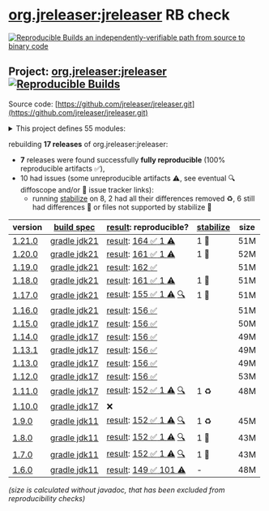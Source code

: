 [org.jreleaser:jreleaser](https://central.sonatype.com/artifact/org.jreleaser/jreleaser/versions) RB check
=======

[![Reproducible Builds](https://reproducible-builds.org/images/logos/rb.svg) an independently-verifiable path from source to binary code](https://reproducible-builds.org/)

## Project: [org.jreleaser:jreleaser](https://central.sonatype.com/artifact/org.jreleaser/jreleaser/versions) [![Reproducible Builds](https://img.shields.io/endpoint?url=https://raw.githubusercontent.com/jvm-repo-rebuild/reproducible-central/master/content/org/jreleaser/badge.json)](https://github.com/jvm-repo-rebuild/reproducible-central/blob/master/content/org/jreleaser/README.md)

Source code: [https://github.com/jreleaser/jreleaser.git](https://github.com/jreleaser/jreleaser.git)

<details><summary>This project defines 55 modules:</summary>

* [org.jreleaser:jdks-maven-plugin](https://central.sonatype.com/artifact/org.jreleaser/jdks-maven-plugin/overview)
* [org.jreleaser:jreleaser](https://central.sonatype.com/artifact/org.jreleaser/jreleaser/overview)
* [org.jreleaser:jreleaser-ant-tasks](https://central.sonatype.com/artifact/org.jreleaser/jreleaser-ant-tasks/overview)
* [org.jreleaser:jreleaser-artifactory-java-sdk](https://central.sonatype.com/artifact/org.jreleaser/jreleaser-artifactory-java-sdk/overview)
* [org.jreleaser:jreleaser-azure-java-sdk](https://central.sonatype.com/artifact/org.jreleaser/jreleaser-azure-java-sdk/overview)
* [org.jreleaser:jreleaser-bluesky-java-sdk](https://central.sonatype.com/artifact/org.jreleaser/jreleaser-bluesky-java-sdk/overview)
* [org.jreleaser:jreleaser-codeberg-java-sdk](https://central.sonatype.com/artifact/org.jreleaser/jreleaser-codeberg-java-sdk/overview)
* [org.jreleaser:jreleaser-command-java-sdk](https://central.sonatype.com/artifact/org.jreleaser/jreleaser-command-java-sdk/overview)
* [org.jreleaser:jreleaser-config-json](https://central.sonatype.com/artifact/org.jreleaser/jreleaser-config-json/overview)
* [org.jreleaser:jreleaser-config-toml](https://central.sonatype.com/artifact/org.jreleaser/jreleaser-config-toml/overview)
* [org.jreleaser:jreleaser-config-yaml](https://central.sonatype.com/artifact/org.jreleaser/jreleaser-config-yaml/overview)
* [org.jreleaser:jreleaser-disco-java-sdk](https://central.sonatype.com/artifact/org.jreleaser/jreleaser-disco-java-sdk/overview)
* [org.jreleaser:jreleaser-discord-java-sdk](https://central.sonatype.com/artifact/org.jreleaser/jreleaser-discord-java-sdk/overview)
* [org.jreleaser:jreleaser-discourse-java-sdk](https://central.sonatype.com/artifact/org.jreleaser/jreleaser-discourse-java-sdk/overview)
* [org.jreleaser:jreleaser-engine](https://central.sonatype.com/artifact/org.jreleaser/jreleaser-engine/overview)
* [org.jreleaser:jreleaser-forgejo-java-sdk](https://central.sonatype.com/artifact/org.jreleaser/jreleaser-forgejo-java-sdk/overview)
* [org.jreleaser:jreleaser-ftp-java-sdk](https://central.sonatype.com/artifact/org.jreleaser/jreleaser-ftp-java-sdk/overview)
* [org.jreleaser:jreleaser-genericgit-java-sdk](https://central.sonatype.com/artifact/org.jreleaser/jreleaser-genericgit-java-sdk/overview)
* [org.jreleaser:jreleaser-git-java-sdk](https://central.sonatype.com/artifact/org.jreleaser/jreleaser-git-java-sdk/overview)
* [org.jreleaser:jreleaser-gitea-java-sdk](https://central.sonatype.com/artifact/org.jreleaser/jreleaser-gitea-java-sdk/overview)
* [org.jreleaser:jreleaser-github-java-sdk](https://central.sonatype.com/artifact/org.jreleaser/jreleaser-github-java-sdk/overview)
* [org.jreleaser:jreleaser-gitlab-java-sdk](https://central.sonatype.com/artifact/org.jreleaser/jreleaser-gitlab-java-sdk/overview)
* [org.jreleaser:jreleaser-gitter-java-sdk](https://central.sonatype.com/artifact/org.jreleaser/jreleaser-gitter-java-sdk/overview)
* [org.jreleaser:jreleaser-google-chat-java-sdk](https://central.sonatype.com/artifact/org.jreleaser/jreleaser-google-chat-java-sdk/overview)
* [org.jreleaser:jreleaser-graalvm-sdk](https://central.sonatype.com/artifact/org.jreleaser/jreleaser-graalvm-sdk/overview)
* [org.jreleaser:jreleaser-http-java-sdk](https://central.sonatype.com/artifact/org.jreleaser/jreleaser-http-java-sdk/overview)
* [org.jreleaser:jreleaser-java-sdk-commons](https://central.sonatype.com/artifact/org.jreleaser/jreleaser-java-sdk-commons/overview)
* [org.jreleaser:jreleaser-linkedin-java-sdk](https://central.sonatype.com/artifact/org.jreleaser/jreleaser-linkedin-java-sdk/overview)
* [org.jreleaser:jreleaser-logger-api](https://central.sonatype.com/artifact/org.jreleaser/jreleaser-logger-api/overview)
* [org.jreleaser:jreleaser-mastodon-java-sdk](https://central.sonatype.com/artifact/org.jreleaser/jreleaser-mastodon-java-sdk/overview)
* [org.jreleaser:jreleaser-mattermost-java-sdk](https://central.sonatype.com/artifact/org.jreleaser/jreleaser-mattermost-java-sdk/overview)
* [org.jreleaser:jreleaser-maven-plugin](https://central.sonatype.com/artifact/org.jreleaser/jreleaser-maven-plugin/overview)
* [org.jreleaser:jreleaser-mavencentral-java-sdk](https://central.sonatype.com/artifact/org.jreleaser/jreleaser-mavencentral-java-sdk/overview)
* [org.jreleaser:jreleaser-model-api](https://central.sonatype.com/artifact/org.jreleaser/jreleaser-model-api/overview)
* [org.jreleaser:jreleaser-model-impl](https://central.sonatype.com/artifact/org.jreleaser/jreleaser-model-impl/overview)
* [org.jreleaser:jreleaser-nexus2-java-sdk](https://central.sonatype.com/artifact/org.jreleaser/jreleaser-nexus2-java-sdk/overview)
* [org.jreleaser:jreleaser-nexus3-java-sdk](https://central.sonatype.com/artifact/org.jreleaser/jreleaser-nexus3-java-sdk/overview)
* [org.jreleaser:jreleaser-opencollective-java-sdk](https://central.sonatype.com/artifact/org.jreleaser/jreleaser-opencollective-java-sdk/overview)
* [org.jreleaser:jreleaser-reddit-java-sdk](https://central.sonatype.com/artifact/org.jreleaser/jreleaser-reddit-java-sdk/overview)
* [org.jreleaser:jreleaser-resource-bundle](https://central.sonatype.com/artifact/org.jreleaser/jreleaser-resource-bundle/overview)
* [org.jreleaser:jreleaser-s3-java-sdk](https://central.sonatype.com/artifact/org.jreleaser/jreleaser-s3-java-sdk/overview)
* [org.jreleaser:jreleaser-sdkman-java-sdk](https://central.sonatype.com/artifact/org.jreleaser/jreleaser-sdkman-java-sdk/overview)
* [org.jreleaser:jreleaser-signing-java-sdk](https://central.sonatype.com/artifact/org.jreleaser/jreleaser-signing-java-sdk/overview)
* [org.jreleaser:jreleaser-slack-java-sdk](https://central.sonatype.com/artifact/org.jreleaser/jreleaser-slack-java-sdk/overview)
* [org.jreleaser:jreleaser-smtp-java-sdk](https://central.sonatype.com/artifact/org.jreleaser/jreleaser-smtp-java-sdk/overview)
* [org.jreleaser:jreleaser-ssh-java-sdk](https://central.sonatype.com/artifact/org.jreleaser/jreleaser-ssh-java-sdk/overview)
* [org.jreleaser:jreleaser-teams-java-sdk](https://central.sonatype.com/artifact/org.jreleaser/jreleaser-teams-java-sdk/overview)
* [org.jreleaser:jreleaser-telegram-java-sdk](https://central.sonatype.com/artifact/org.jreleaser/jreleaser-telegram-java-sdk/overview)
* [org.jreleaser:jreleaser-templates](https://central.sonatype.com/artifact/org.jreleaser/jreleaser-templates/overview)
* [org.jreleaser:jreleaser-tool-java-sdk](https://central.sonatype.com/artifact/org.jreleaser/jreleaser-tool-java-sdk/overview)
* [org.jreleaser:jreleaser-tool-provider](https://central.sonatype.com/artifact/org.jreleaser/jreleaser-tool-provider/overview)
* [org.jreleaser:jreleaser-twitter-java-sdk](https://central.sonatype.com/artifact/org.jreleaser/jreleaser-twitter-java-sdk/overview)
* [org.jreleaser:jreleaser-utils](https://central.sonatype.com/artifact/org.jreleaser/jreleaser-utils/overview)
* [org.jreleaser:jreleaser-webhooks-java-sdk](https://central.sonatype.com/artifact/org.jreleaser/jreleaser-webhooks-java-sdk/overview)
* [org.jreleaser:jreleaser-zulip-java-sdk](https://central.sonatype.com/artifact/org.jreleaser/jreleaser-zulip-java-sdk/overview)
</details>

rebuilding **17 releases** of org.jreleaser:jreleaser:
- **7** releases were found successfully **fully reproducible** (100% reproducible artifacts :white_check_mark:),
- 10 had issues (some unreproducible artifacts :warning:, see eventual :mag: diffoscope and/or :memo: issue tracker links):
  - running [stabilize](doc/stabilize.md) on 8, 2 had all their differences removed :recycle:, 6 still had differences :rotating_light: or files not supported by stabilize :no_entry_sign:

| version | [build spec](/BUILDSPEC.md) | [result](https://reproducible-builds.org/docs/jvm/): reproducible? | [stabilize](https://github.com/google/oss-rebuild/blob/main/cmd/stabilize/README.md) | size |
| -- | --------- | ------ | ------ | -- |
| [1.21.0](https://central.sonatype.com/artifact/org.jreleaser/jreleaser/1.21.0/pom) | [gradle jdk21](jreleaser-1.21.0.buildspec) | [result](jreleaser-1.21.0.buildinfo): [164 :white_check_mark:  1 :warning:](jreleaser-1.21.0.buildcompare) | 1 :rotating_light: | 51M |
| [1.20.0](https://central.sonatype.com/artifact/org.jreleaser/jreleaser/1.20.0/pom) | [gradle jdk21](jreleaser-1.20.0.buildspec) | [result](jreleaser-1.20.0.buildinfo): [161 :white_check_mark:  1 :warning:](jreleaser-1.20.0.buildcompare) | 1 :rotating_light: | 52M |
| [1.19.0](https://central.sonatype.com/artifact/org.jreleaser/jreleaser/1.19.0/pom) | [gradle jdk21](jreleaser-1.19.0.buildspec) | [result](jreleaser-1.19.0.buildinfo): [162 :white_check_mark: ](jreleaser-1.19.0.buildcompare) | | 51M |
| [1.18.0](https://central.sonatype.com/artifact/org.jreleaser/jreleaser/1.18.0/pom) | [gradle jdk21](jreleaser-1.18.0.buildspec) | [result](jreleaser-1.18.0.buildinfo): [161 :white_check_mark:  1 :warning:](jreleaser-1.18.0.buildcompare) | 1 :rotating_light: | 51M |
| [1.17.0](https://central.sonatype.com/artifact/org.jreleaser/jreleaser/1.17.0/pom) | [gradle jdk21](jreleaser-1.17.0.buildspec) | [result](jreleaser-1.17.0.buildinfo): [155 :white_check_mark:  1 :warning:](jreleaser-1.17.0.buildcompare) [:mag:](jreleaser-1.17.0.diffoscope) | 1 :rotating_light: | 51M |
| [1.16.0](https://central.sonatype.com/artifact/org.jreleaser/jreleaser/1.16.0/pom) | [gradle jdk21](jreleaser-1.16.0.buildspec) | [result](jreleaser-1.16.0.buildinfo): [156 :white_check_mark: ](jreleaser-1.16.0.buildcompare) | | 51M |
| [1.15.0](https://central.sonatype.com/artifact/org.jreleaser/jreleaser/1.15.0/pom) | [gradle jdk17](jreleaser-1.15.0.buildspec) | [result](jreleaser-1.15.0.buildinfo): [156 :white_check_mark: ](jreleaser-1.15.0.buildcompare) | | 50M |
| [1.14.0](https://central.sonatype.com/artifact/org.jreleaser/jreleaser/1.14.0/pom) | [gradle jdk17](jreleaser-1.14.0.buildspec) | [result](jreleaser-1.14.0.buildinfo): [156 :white_check_mark: ](jreleaser-1.14.0.buildcompare) | | 49M |
| [1.13.1](https://central.sonatype.com/artifact/org.jreleaser/jreleaser/1.13.1/pom) | [gradle jdk17](jreleaser-1.13.1.buildspec) | [result](jreleaser-1.13.1.buildinfo): [156 :white_check_mark: ](jreleaser-1.13.1.buildcompare) | | 49M |
| [1.13.0](https://central.sonatype.com/artifact/org.jreleaser/jreleaser/1.13.0/pom) | [gradle jdk17](jreleaser-1.13.0.buildspec) | [result](jreleaser-1.13.0.buildinfo): [156 :white_check_mark: ](jreleaser-1.13.0.buildcompare) | | 49M |
| [1.12.0](https://central.sonatype.com/artifact/org.jreleaser/jreleaser/1.12.0/pom) | [gradle jdk17](jreleaser-1.12.0.buildspec) | [result](jreleaser-1.12.0.buildinfo): [156 :white_check_mark: ](jreleaser-1.12.0.buildcompare) | | 53M |
| [1.11.0](https://central.sonatype.com/artifact/org.jreleaser/jreleaser/1.11.0/pom) | [gradle jdk17](jreleaser-1.11.0.buildspec) | [result](jreleaser-1.11.0.buildinfo): [152 :white_check_mark:  1 :warning:](jreleaser-1.11.0.buildcompare) [:mag:](jreleaser-1.11.0.diffoscope) | 1 :recycle: | 48M |
| [1.10.0](https://central.sonatype.com/artifact/org.jreleaser/jreleaser/1.10.0/pom) | [gradle jdk17](jreleaser-1.10.0.buildspec) | :x: | |
| [1.9.0](https://central.sonatype.com/artifact/org.jreleaser/jreleaser/1.9.0/pom) | [gradle jdk11](jreleaser-1.9.0.buildspec) | [result](jreleaser-1.9.0.buildinfo): [152 :white_check_mark:  1 :warning:](jreleaser-1.9.0.buildcompare) [:mag:](jreleaser-1.9.0.diffoscope) | 1 :recycle: | 45M |
| [1.8.0](https://central.sonatype.com/artifact/org.jreleaser/jreleaser/1.8.0/pom) | [gradle jdk11](jreleaser-1.8.0.buildspec) | [result](jreleaser-1.8.0.buildinfo): [152 :white_check_mark:  1 :warning:](jreleaser-1.8.0.buildcompare) [:mag:](jreleaser-1.8.0.diffoscope) | 1 :rotating_light: | 43M |
| [1.7.0](https://central.sonatype.com/artifact/org.jreleaser/jreleaser/1.7.0/pom) | [gradle jdk11](jreleaser-1.7.0.buildspec) | [result](jreleaser-1.7.0.buildinfo): [152 :white_check_mark:  1 :warning:](jreleaser-1.7.0.buildcompare) [:mag:](jreleaser-1.7.0.diffoscope) | 1 :rotating_light: | 43M |
| [1.6.0](https://central.sonatype.com/artifact/org.jreleaser/jreleaser/1.6.0/pom) | [gradle jdk11](jreleaser-1.6.0.buildspec) | [result](jreleaser-1.6.0.buildinfo): [149 :white_check_mark:  101 :warning:](jreleaser-1.6.0.buildcompare) | - | 48M |

<i>(size is calculated without javadoc, that has been excluded from reproducibility checks)</i>
